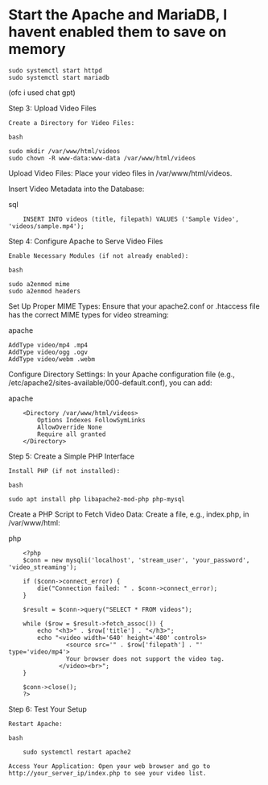 # Start the Apache and MariaDB, I havent enabled them to save on memory
```
sudo systemctl start httpd
sudo systemctl start mariadb
```


(ofc i used chat gpt)

Step 3: Upload Video Files

    Create a Directory for Video Files:

    bash
```
sudo mkdir /var/www/html/videos
sudo chown -R www-data:www-data /var/www/html/videos
```
Upload Video Files: Place your video files in /var/www/html/videos.

Insert Video Metadata into the Database:

sql
```
    INSERT INTO videos (title, filepath) VALUES ('Sample Video', 'videos/sample.mp4');
```
Step 4: Configure Apache to Serve Video Files

    Enable Necessary Modules (if not already enabled):

    bash
```
sudo a2enmod mime
sudo a2enmod headers
```
Set Up Proper MIME Types: Ensure that your apache2.conf or .htaccess file has the correct MIME types for video streaming:

apache
```
AddType video/mp4 .mp4
AddType video/ogg .ogv
AddType video/webm .webm
```
Configure Directory Settings: In your Apache configuration file (e.g., /etc/apache2/sites-available/000-default.conf), you can add:

apache
```
    <Directory /var/www/html/videos>
        Options Indexes FollowSymLinks
        AllowOverride None
        Require all granted
    </Directory>
```
Step 5: Create a Simple PHP Interface

    Install PHP (if not installed):

    bash
```
sudo apt install php libapache2-mod-php php-mysql
```
Create a PHP Script to Fetch Video Data: Create a file, e.g., index.php, in /var/www/html:

php
```
    <?php
    $conn = new mysqli('localhost', 'stream_user', 'your_password', 'video_streaming');

    if ($conn->connect_error) {
        die("Connection failed: " . $conn->connect_error);
    }

    $result = $conn->query("SELECT * FROM videos");

    while ($row = $result->fetch_assoc()) {
        echo "<h3>" . $row['title'] . "</h3>";
        echo "<video width='640' height='480' controls>
                <source src='" . $row['filepath'] . "' type='video/mp4'>
                Your browser does not support the video tag.
              </video><br>";
    }

    $conn->close();
    ?>
```
Step 6: Test Your Setup

    Restart Apache:

    bash
```
    sudo systemctl restart apache2
```
    Access Your Application: Open your web browser and go to http://your_server_ip/index.php to see your video list.


